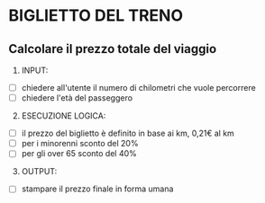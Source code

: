 # BIGLIETTO DEL TRENO
## Calcolare il prezzo totale del viaggio

1. INPUT:
- [ ] chiedere all'utente il numero di chilometri che vuole percorrere
- [ ] chiedere l'età del passeggero

2. ESECUZIONE LOGICA:
- [ ] il prezzo del biglietto è definito in base ai km, 0,21€ al km
- [ ] per i minorenni sconto del 20%
- [ ] per gli over 65 sconto del 40%

3. OUTPUT:
- [ ] stampare il prezzo finale in forma umana